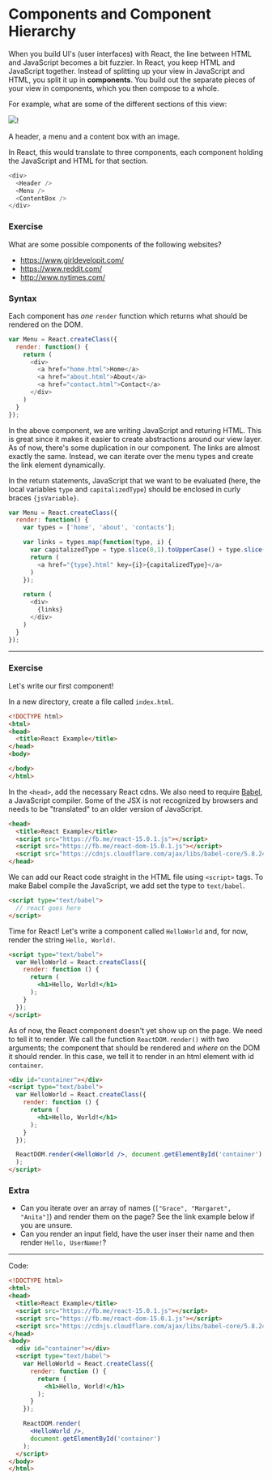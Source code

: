 # Components and Component Hierarchy

When you build UI's (user interfaces) with React, the line between HTML and JavaScript becomes a bit fuzzier. In React, you keep HTML and JavaScript together. Instead of splitting up your view in JavaScript and HTML, you split it up in __components__. You build out the separate pieces of your view in components, which you then compose to a whole.

For example, what are some of the different sections of this view:

![](../../assets/sample-view.png)!

A header, a menu and a content box with an image.

In React, this would translate to three components, each component holding the JavaScript and HTML for that section.

```js
<div>
  <Header />
  <Menu />
  <ContentBox />
</div>
```

### Exercise

What are some possible components of the following websites?

* https://www.girldevelopit.com/
* https://www.reddit.com/
* http://www.nytimes.com/

###

### Syntax

Each component has _one_ `render` function which returns what should be rendered on the DOM.

```js
var Menu = React.createClass({
  render: function() {
    return (
      <div>
        <a href="home.html">Home</a>
        <a href="about.html">About</a>
        <a href="contact.html">Contact</a>
      </div>
    )
  }
});
```

In the above component, we are writing JavaScript and returing HTML. This is great since it makes it easier to create abstractions around our view layer. As of now, there's some duplication in our component. The links are almost exactly the same. Instead, we can iterate over the menu types and create the link element dynamically.

In the return statements, JavaScript that we want to be evaluated (here, the local variables `type` and `capitalizedType`) should be enclosed in curly braces `{jsVariable}`.

```js
var Menu = React.createClass({
  render: function() {
    var types = ['home', 'about', 'contacts'];

    var links = types.map(function(type, i) {
      var capitalizedType = type.slice(0,1).toUpperCase() + type.slice(1)
      return (
        <a href="{type}.html" key={i}>{capitalizedType}</a>
      )
    });

    return (
      <div>
        {links}
      </div>
    )
  }
});
```

---

### Exercise

Let's write our first component!

In a new directory, create a file called `index.html`.

```html
<!DOCTYPE html>
<html>
<head>
  <title>React Example</title>
</head>
<body>

</body>
</html>
```

In the `<head>`, add the necessary React cdns. We also need to require [Babel](https://babeljs.io/), a JavaScript compiler. Some of the JSX is not recognized by browsers and needs to be "translated" to an older version of JavaScript.

```html
<head>
  <title>React Example</title>
  <script src="https://fb.me/react-15.0.1.js"></script>
  <script src="https://fb.me/react-dom-15.0.1.js"></script>
  <script src="https://cdnjs.cloudflare.com/ajax/libs/babel-core/5.8.24/browser.min.js"></script>
</head>
```

We can add our React code straight in the HTML file using `<script>` tags. To make Babel compile the JavaScript, we add set the type to `text/babel`.

```html
<script type="text/babel">
  // react goes here
</script>
```

Time for React! Let's write a component called `HelloWorld` and, for now, render the string `Hello, World!`.

```html
<script type="text/babel">
  var HelloWorld = React.createClass({
    render: function () {
      return (
        <h1>Hello, World!</h1>
      );
    }
  });
</script>
```

As of now, the React component doesn't yet show up on the page. We need to tell it to render. We call the function `ReactDOM.render()` with two arguments; the component that should be rendered and _where_ on the DOM it should render. In this case, we tell it to render in an html element with id `container`.

```html
<div id="container"></div>
<script type="text/babel">
  var HelloWorld = React.createClass({
    render: function () {
      return (
        <h1>Hello, World!</h1>
      );
    }
  });

  ReactDOM.render(<HelloWorld />, document.getElementById('container')
  );
</script>
```

### Extra

* Can you iterate over an array of names (`["Grace", "Margaret", "Anita"]`) and render them on the page? See the link example below if you are unsure.
* Can you render an input field, have the user inser their name and then render `Hello, UserName!`?

---

Code:

```html
<!DOCTYPE html>
<html>
<head>
  <title>React Example</title>
  <script src="https://fb.me/react-15.0.1.js"></script>
  <script src="https://fb.me/react-dom-15.0.1.js"></script>
  <script src="https://cdnjs.cloudflare.com/ajax/libs/babel-core/5.8.24/browser.min.js"></script>
</head>
<body>
  <div id="container"></div>
  <script type="text/babel">
    var HelloWorld = React.createClass({
      render: function () {
        return (
          <h1>Hello, World!</h1>
        );
      }
    });

    ReactDOM.render(
      <HelloWorld />,
      document.getElementById('container')
    );
  </script>
</body>
</html>
```
